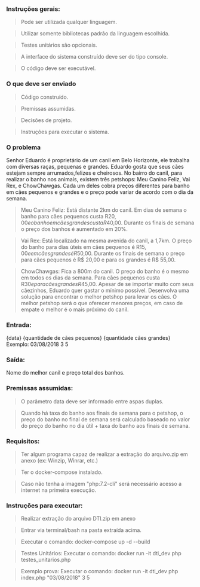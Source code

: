 ### Instruções gerais:

> Pode ser utilizada qualquer linguagem.

> Utilizar somente bibliotecas padrão da linguagem escolhida.

> Testes unitários são opcionais.

> A interface do sistema construído deve ser do tipo console.

> O código deve ser executável.


### O que deve ser enviado

> Código construído.

> Premissas assumidas.

> Decisões de projeto.

> Instruções para executar o sistema.


### O problema

Senhor Eduardo é proprietário de um canil em Belo Horizonte, ele trabalha com diversas raças, pequenas e grandes. Eduardo gosta que seus cães estejam sempre arrumados,felizes e cheirosos. No bairro do canil, para realizar o banho nos animais, existem três petshops: Meu Canino Feliz, Vai Rex, e ChowChawgas. Cada um deles cobra preços diferentes para banho em cães pequenos e grandes e o preço pode variar de acordo com o dia da semana.

> Meu Canino Feliz: Está distante 2km do canil. Em dias de semana o banho para
cães pequenos custa R$20,00 e o banho em cães grandes custa R$40,00. Durante
os finais de semana o preço dos banhos é aumentado em 20%.

> Vai Rex: Está localizado na mesma avenida do canil, a 1,7km. O preço do banho
para dias úteis em cães pequenos é R$15,00 e em cães grandes é R$50,00.
Durante os finais de semana o preço para cães pequenos é R$ 20,00 e para os
grandes é R$ 55,00.

> ChowChawgas: Fica a 800m do canil. O preço do banho é o mesmo em todos os dias da semana. Para cães pequenos custa R$30 e para cães grandes R$45,00. Apesar de se importar muito com seus cãezinhos, Eduardo quer gastar o mínimo possível.
Desenvolva uma solução para encontrar o melhor petshop para levar os cães. O melhor petshop será o que oferecer menores preços, em caso de empate o melhor é o mais próximo do canil.


### Entrada:

{data} {quantidade de cães pequenos} {quantidade cães grandes}
Exemplo: 03/08/2018 3 5


### Saída:

Nome do melhor canil e preço total dos banhos.


### Premissas assumidas:

> O parâmetro data deve ser informado entre aspas duplas.

> Quando há taxa do banho aos finais de semana para o petshop, o preço do banho no final de semana será calculado baseado no valor do preço do banho no dia útil +  taxa do banho aos finais de semana.


### Requisitos:

> Ter algum programa capaz de realizar a extração do arquivo.zip em anexo (ex: Winzip, Winrar, etc.)

> Ter o docker-compose instalado.

> Caso não tenha a imagem "php:7.2-cli" será necessário acesso a internet na primeira execução.


### Instruções para executar:

> Realizar extração do arquivo DTI.zip em anexo

> Entrar via terminal/bash na pasta extraída acima.

> Executar o comando: docker-compose up -d --build

> Testes Unitários: Executar o comando: docker run -it dti_dev php testes_unitarios.php

> Exemplo prova: Executar o comando: docker run -it dti_dev php index.php "03/08/2018" 3 5
